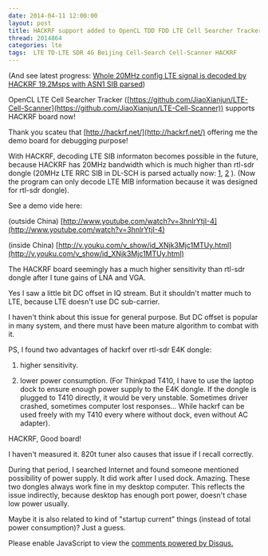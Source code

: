 ```yaml
---
date: 2014-04-11 12:00:00
layout: post
title: HACKRF support added to OpenCL TDD FDD LTE Cell Searcher Tracker
thread: 2014864
categories: lte
tags:  LTE TD-LTE SDR 4G Beijing Cell-Search Cell-Scanner HACKRF
---
```


(And see latest progress: [Whole 20MHz config LTE signal is decoded by HACKRF 19.2Msps with ASN1 SIB parsed](http://sdr-x.github.io/Whole%2020MHz%20config%20LTE%20signal%20is%20decoded%20by%20HACKRF%2019.2Msps%20with%20ASN1%20SIB%20parsed/))

OpenCL LTE Cell Searcher Tracker ([https://github.com/JiaoXianjun/LTE-Cell-Scanner](https://github.com/JiaoXianjun/LTE-Cell-Scanner)) supports HACKRF board now!

Thank you scateu that [http://hackrf.net/](http://hackrf.net/) offering me the demo board for debugging purpose!

With HACKRF, decoding LTE SIB informaton becomes possible in the future, 
because HACKRF has 20MHz bandwidth which is much higher than rtl-sdr dongle (20MHz LTE RRC SIB in DL-SCH is parsed actually now: [1](http://sdr-x.github.io/Whole%2020MHz%20config%20LTE%20signal%20is%20decoded%20by%20HACKRF%2019.2Msps%20with%20ASN1%20SIB%20parsed/), [2](http://sdr-x.github.io/LTE-SIB-decoding-by-asn1c/) ). 
(Now the program can only decode LTE MIB information because it was designed for rtl-sdr dongle).

See a demo vide here:

(outside China) [http://www.youtube.com/watch?v=3hnlrYtjI-4](http://www.youtube.com/watch?v=3hnlrYtjI-4)

(inside China) [http://v.youku.com/v_show/id_XNjk3Mjc1MTUy.html](http://v.youku.com/v_show/id_XNjk3Mjc1MTUy.html)

The HACKRF board seemingly has a much higher sensitivity than rtl-sdr dongle after I tune gains of LNA and VGA.

Yes I saw a little bit DC offset in IQ stream. But it shouldn't matter much to LTE, because LTE doesn't use DC sub-carrier.

I haven't think about this issue for general purpose. But DC offset is popular in many system, and there must have been mature algorithm to combat with it.

PS, I found two advantages of hackrf over rtl-sdr E4K dongle:

1. higher sensitivity.

2. lower power consumption. 
(For Thinkpad T410, I have to use the laptop dock to ensure enough power supply to the E4K dongle. 
If the dongle is plugged to T410 directly, it would be very unstable. Sometimes driver crashed, 
sometimes computer lost responses... While hackrf can be used freely with my T410 every where without dock, 
even without AC adapter).

HACKRF, Good board!

I haven't measured it. 820t tuner also causes that issue if I recall correctly.

During that period, I searched Internet and found someone mentioned possibility of power supply. 
It did work after I used dock. Amazing.
These two dongles always work fine in my desktop computer. This reflects the issue indirectly, 
because desktop has enough port power, doesn't chase low power usually.

Maybe it is also related to kind of "startup current" things (instead of total power consumption)? Just a guess.


<div id="disqus_thread"></div>
<script type="text/javascript">
    /* * * CONFIGURATION VARIABLES: EDIT BEFORE PASTING INTO YOUR WEBPAGE * * */
    var disqus_shortname = 'jiaoxianjun'; // required: replace example with your forum shortname

    /* * * DON'T EDIT BELOW THIS LINE * * */
    (function() {
        var dsq = document.createElement('script'); dsq.type = 'text/javascript'; dsq.async = true;
        dsq.src = '//' + disqus_shortname + '.disqus.com/embed.js';
        (document.getElementsByTagName('head')[0] || document.getElementsByTagName('body')[0]).appendChild(dsq);
    })();
</script>
<noscript>Please enable JavaScript to view the <a href="http://disqus.com/?ref_noscript">comments powered by Disqus.</a></noscript>


<!-- Global site tag (gtag.js) - Google Analytics -->
<script async src="https://www.googletagmanager.com/gtag/js?id=G-01GGQ8JZW7"></script>
<script>
  window.dataLayer = window.dataLayer || [];
  function gtag(){dataLayer.push(arguments);}
  gtag('js', new Date());

  gtag('config', 'G-01GGQ8JZW7');
</script>

<script async src="https://pagead2.googlesyndication.com/pagead/js/adsbygoogle.js?client=ca-pub-1542618827905251"
     crossorigin="anonymous"></script>
